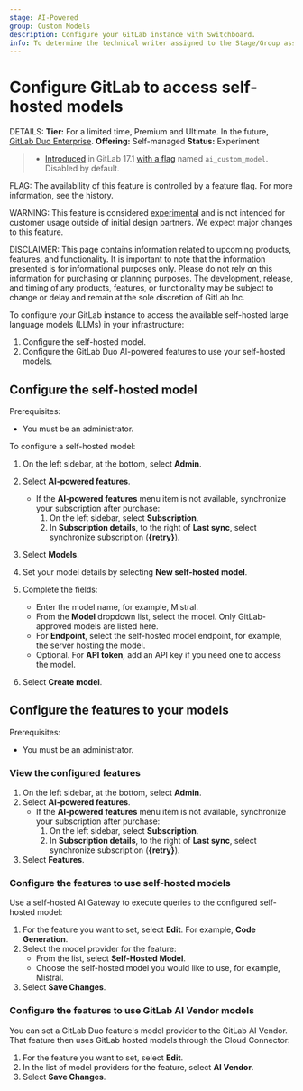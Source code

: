 ```yaml
---
stage: AI-Powered
group: Custom Models
description: Configure your GitLab instance with Switchboard.
info: To determine the technical writer assigned to the Stage/Group associated with this page, see https://handbook.gitlab.com/handbook/product/ux/technical-writing/#assignments
---
```


# Configure GitLab to access self-hosted models

DETAILS:
**Tier:** For a limited time, Premium and Ultimate. In the future, [GitLab Duo Enterprise](../../subscriptions/subscription-add-ons.md).
**Offering:** Self-managed
**Status:** Experiment

> - [Introduced](https://gitlab.com/groups/gitlab-org/-/epics/12972) in GitLab 17.1 [with a flag](../../administration/feature_flags.md) named `ai_custom_model`. Disabled by default.

FLAG:
The availability of this feature is controlled by a feature flag.
For more information, see the history.

WARNING:
This feature is considered [experimental](../../policy/experiment-beta-support.md) and is not intended for customer usage outside of initial design partners. We expect major changes to this feature.

DISCLAIMER:
This page contains information related to upcoming products, features, and functionality.
It is important to note that the information presented is for informational purposes only.
Please do not rely on this information for purchasing or planning purposes.
The development, release, and timing of any products, features, or functionality may be subject to change or delay and remain at the
sole discretion of GitLab Inc.

To configure your GitLab instance to access the available self-hosted large language
models (LLMs) in your infrastructure:

1. Configure the self-hosted model.
1. Configure the GitLab Duo AI-powered features to use your self-hosted models.

## Configure the self-hosted model

Prerequisites:

- You must be an administrator.

To configure a self-hosted model:

1. On the left sidebar, at the bottom, select **Admin**.
1. Select **AI-powered features**.
   - If the **AI-powered features** menu item is not available, synchronize your
     subscription after purchase:
     1. On the left sidebar, select **Subscription**.
     1. In **Subscription details**, to the right of **Last sync**, select
        synchronize subscription (**{retry}**).
1. Select **Models**.
1. Set your model details by selecting **New self-hosted model**.
1. Complete the fields:
   - Enter the model name, for example, Mistral.
   - From the **Model** dropdown list, select the model. Only GitLab-approved models are listed here.
   - For **Endpoint**, select the self-hosted model endpoint, for example, the server hosting the model.
   - Optional. For **API token**, add an API key if you need one to access the model.

1. Select **Create model**.

## Configure the features to your models

Prerequisites:

- You must be an administrator.

### View the configured features

1. On the left sidebar, at the bottom, select **Admin**.
1. Select **AI-powered features**.
   - If the **AI-powered features** menu item is not available, synchronize your
     subscription after purchase:
     1. On the left sidebar, select **Subscription**.
     1. In **Subscription details**, to the right of **Last sync**, select
        synchronize subscription (**{retry}**).
1. Select **Features**.

### Configure the features to use self-hosted models

Use a self-hosted AI Gateway to execute queries to the configured self-hosted model:

1. For the feature you want to set, select **Edit**.
   For example, **Code Generation**.
1. Select the model provider for the feature:
   - From the list, select **Self-Hosted Model**.
   - Choose the self-hosted model you would like to use, for example, Mistral.
1. Select **Save Changes**.

### Configure the features to use GitLab AI Vendor models

You can set a GitLab Duo feature's model provider to the GitLab AI Vendor. That feature then uses GitLab hosted models through the Cloud Connector:

1. For the feature you want to set, select **Edit**.
1. In the list of model providers for the feature, select **AI Vendor**.
1. Select **Save Changes**.
